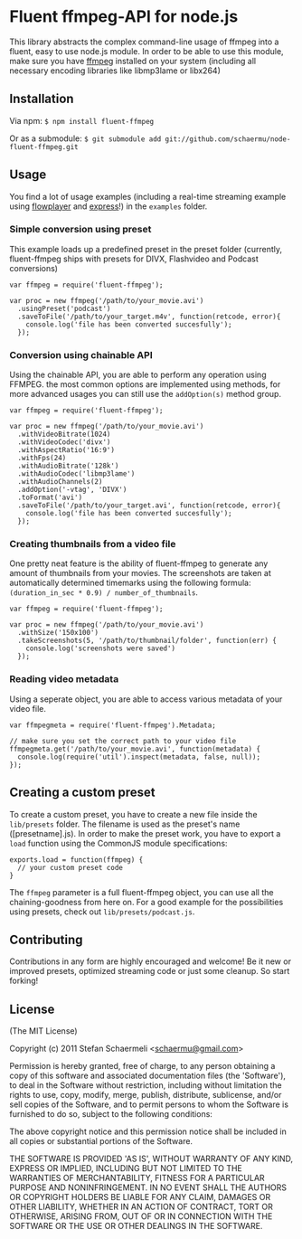# Fluent ffmpeg-API for node.js
This library abstracts the complex command-line usage of ffmpeg into a fluent, easy to use node.js module. In order to be able to use this module, make sure you have [ffmpeg](http://www.ffmpeg.org) installed on your system (including all necessary encoding libraries like libmp3lame or libx264)
## Installation
Via npm:
`$ npm install fluent-ffmpeg`

Or as a submodule:
`$ git submodule add git://github.com/schaermu/node-fluent-ffmpeg.git`
## Usage
You find a lot of usage examples (including a real-time streaming example using [flowplayer](http://www.flowplayer.org) and [express](https://github.com/visionmedia/express)!) in the `examples` folder.
### Simple conversion using preset
This example loads up a predefined preset in the preset folder (currently, fluent-ffmpeg ships with presets for DIVX, Flashvideo and Podcast conversions)

    var ffmpeg = require('fluent-ffmpeg');

    var proc = new ffmpeg('/path/to/your_movie.avi')
      .usingPreset('podcast')
      .saveToFile('/path/to/your_target.m4v', function(retcode, error){
        console.log('file has been converted succesfully');
      });
### Conversion using chainable API
Using the chainable API, you are able to perform any operation using FFMPEG. the most common options are implemented using methods, for more advanced usages you can still use the `addOption(s)` method group.

    var ffmpeg = require('fluent-ffmpeg');
    
    var proc = new ffmpeg('/path/to/your_movie.avi')
      .withVideoBitrate(1024)
      .withVideoCodec('divx')
      .withAspectRatio('16:9')
      .withFps(24)
      .withAudioBitrate('128k')
      .withAudioCodec('libmp3lame')
      .withAudioChannels(2)
      .addOption('-vtag', 'DIVX')
      .toFormat('avi')
      .saveToFile('/path/to/your_target.avi', function(retcode, error){
        console.log('file has been converted succesfully');
      });
### Creating thumbnails from a video file
One pretty neat feature is the ability of fluent-ffmpeg to generate any amount of thumbnails from your movies. The screenshots are taken at automatically determined timemarks using the following formula: `(duration_in_sec * 0.9) / number_of_thumbnails`.

    var ffmpeg = require('fluent-ffmpeg');
    
    var proc = new ffmpeg('/path/to/your_movie.avi')
      .withSize('150x100')
      .takeScreenshots(5, '/path/to/thumbnail/folder', function(err) {
        console.log('screenshots were saved')
      });
### Reading video metadata
Using a seperate object, you are able to access various metadata of your video file.

    var ffmpegmeta = require('fluent-ffmpeg').Metadata;
    
    // make sure you set the correct path to your video file
    ffmpegmeta.get('/path/to/your_movie.avi', function(metadata) {
      console.log(require('util').inspect(metadata, false, null));
    });
## Creating a custom preset
To create a custom preset, you have to create a new file inside the `lib/presets` folder. The filename is used as the preset's name ([presetname].js). In order to make the preset work, you have to export a `load` function using the CommonJS module specifications:

    exports.load = function(ffmpeg) {
      // your custom preset code
    }

The `ffmpeg` parameter is a full fluent-ffmpeg object, you can use all the chaining-goodness from here on. For a good example for the possibilities using presets, check out `lib/presets/podcast.js`.

## Contributing
Contributions in any form are highly encouraged and welcome! Be it new or improved presets, optimized streaming code or just some cleanup. So start forking!

## License
(The MIT License)

Copyright (c) 2011 Stefan Schaermeli &lt;schaermu@gmail.com&gt;

Permission is hereby granted, free of charge, to any person obtaining a copy of this software and associated documentation files (the 'Software'), to deal in the Software without restriction, including without limitation the rights to use, copy, modify, merge, publish, distribute, sublicense, and/or sell copies of the Software, and to permit persons to whom the Software is furnished to do so, subject to the following conditions:

The above copyright notice and this permission notice shall be included in all copies or substantial portions of the Software.

THE SOFTWARE IS PROVIDED 'AS IS', WITHOUT WARRANTY OF ANY KIND, EXPRESS OR IMPLIED, INCLUDING BUT NOT LIMITED TO THE WARRANTIES OF MERCHANTABILITY, FITNESS FOR A PARTICULAR PURPOSE AND NONINFRINGEMENT. IN NO EVENT SHALL THE AUTHORS OR COPYRIGHT HOLDERS BE LIABLE FOR ANY CLAIM, DAMAGES OR OTHER LIABILITY, WHETHER IN AN ACTION OF CONTRACT, TORT OR OTHERWISE, ARISING FROM, OUT OF OR IN CONNECTION WITH THE SOFTWARE OR THE USE OR OTHER DEALINGS IN THE SOFTWARE.
